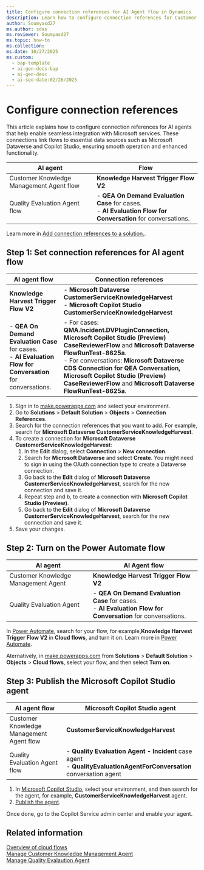 ```yaml
---
title: Configure connection references for AI Agent flow in Dynamics 
description: Learn how to configure connection references for Customer Knowledge Management Agent flow with Microsoft Dataverse and Copilot Studio.
author: Soumyasd27
ms.author: sdas
ms.reviewer: Soumyasd27
ms.topic: how-to
ms.collection:
ms.date: 10/27/2025
ms.custom:
  - bap-template
  - ai-gen-docs-bap
  - ai-gen-desc
  - ai-seo-date:02/26/2025
---
```


# Configure connection references

This article explains how to configure connection references for AI agents that help enable seamless integration with Microsoft services. These connections link flows to essential data sources such as Microsoft Dataverse and Copilot Studio, ensuring smooth operation and enhanced functionality.


|AI agent |Flow  |
|---------|---------|
|Customer Knowledge Management Agent flow    |   **Knowledge Harvest Trigger Flow V2**   |
|Quality Evaluation Agent flow    |  - **QEA On Demand Evaluation Case** for cases. <br> - **AI Evaluation Flow for Conversation** for conversations.    |

Learn more in [Add connection references to a solution.](/power-apps/maker/data-platform/create-connection-reference#add-connection-references-to-a-solution).

## Step 1: Set connection references for AI agent flow

|AI agent flow|Connection references  |
|---------|---------|
|**Knowledge Harvest Trigger Flow V2**   |    - **Microsoft Dataverse CustomerServiceKnowledgeHarvest** <br> - **Microsoft Copilot Studio CustomerServiceKnowledgeHarvest**     |
|- **QEA On Demand Evaluation Case** for cases. <br> - **AI Evaluation Flow for Conversation** for conversations.    | - For cases: **QMA.Incident.DVPluginConnection, Microsoft Copilot Studio (Preview) CaseReviewerFlow** and **Microsoft Dataverse FlowRunTest-8625a**. <br> - For conversations: **Microsoft Dataverse CDS Connection for QEA Conversation, Microsoft Copilot Studio (Preview) CaseReviewerFlow** and **Microsoft Dataverse FlowRunTest-8625a**.    |

1. Sign in to [make.powerapps.com](https://make.powerapps.com) and select your environment.
1. Go to **Solutions** > **Default Solution** > **Objects** > **Connection References**.
1. Search for the connection references that you want to add. For example, search for **Microsoft Dataverse CustomerServiceKnowledgeHarvest**.
1. To create a connection for **Microsoft Dataverse CustomerServiceKnowledgeHarvest**:
    1. In the **Edit** dialog, select **Connection** > **New connection**. 
    1. Search for **Microsoft Dataverse** and select **Create**. You might need to sign in using the OAuth connection type to create a Dataverse connection.
    1. Go back to the **Edit** dialog of **Microsoft Dataverse CustomerServiceKnowledgeHarvest**, search for the new connection and save it.
    1. Repeat step and b, to create a connection with **Microsoft Copilot Studio (Preview)**.
    1. Go back to the **Edit** dialog of **Microsoft Dataverse CustomerServiceKnowledgeHarvest**, search for the new connection and save it.
1. Save your changes.

 
## Step 2: Turn on the Power Automate flow

|AI agent  | AI Agent flow  |
|---------|---------|
|Customer Knowledge Management Agent |    **Knowledge Harvest Trigger Flow V2**    |
|Quality Evaluation Agent   |  - **QEA On Demand Evaluation Case** for cases. <br> - **AI Evaluation Flow for Conversation** for conversations.    |

In [Power Automate](https://powerautomate.microsoft.com), search for your flow, for example,**Knowledge Harvest Trigger Flow V2** in **Cloud flows**, and turn it on. Learn more in [Power Automate](/power-automate/overview-cloud#find-your-flows-easily).

Aternatively, in [make.powerapps.com](https://make.powerapps.com) from **Solutions** > **Default Solution** > **Objects** > **Cloud flows**, select your flow, and then select **Turn on**.

## Step 3: Publish the Microsoft Copilot Studio agent

|AI agent flow |  Microsoft Copilot Studio agent |
|---------|---------|
|Customer Knowledge Management Agent flow    |   **CustomerServiceKnowledgeHarvest** |
|Quality Evaluation Agent flow    |  -  **Quality Evaluation Agent - Incident** case agent <br> - **QualityEvaluationAgentForConversation** conversation agent    |

1. In [Microsoft Copilot Studio](https://copilotstudio.microsoft.com), select your environment, and then search for the agent, for example, **CustomerServiceKnowledgeHarvest** agent. 
1. [Publish the agent](/microsoft-copilot-studio/publication-fundamentals-publish-channels?tabs=web).

Once done, go to the Copilot Service admin center and enable your agent. 
 
## Related information

[Overview of cloud flows](/power-automate/overview-cloud)  
[Manage Customer Knowledge Management Agent](admin-km-agent.md#manage-customer-knowledge-management-agent)  
[Manage Quality Evalaution Agent](/dynamics365/contact-center/administer/manage-quality-evaluation-agent?toc=/dynamics365/customer-service/administer/toc.json&bc=../../breadcrumb/toc.ym)